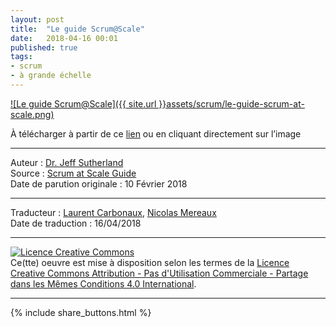 ```yaml
---
layout: post
title:  "Le guide Scrum@Scale"
date:   2018-04-16 00:01
published: true
tags: 
- scrum
- à grande échelle
---
```


[![Le guide Scrum@Scale]({{ site.url }}assets/scrum/le-guide-scrum-at-scale.png)](http://bit.ly/2qzTYtg)

À télécharger à partir de ce [lien](http://bit.ly/2qzTYtg) ou en cliquant directement sur l’image

---
Auteur : [Dr. Jeff Sutherland](https://www.scruminc.com/about-us/)  
Source : [Scrum at Scale Guide](https://www.scrumatscale.com/wp-content/uploads/Scrum@Scale-Guide.pdf)  
Date de parution originale : 10 Février 2018  

---
Traducteur : [Laurent Carbonaux](http://www.les-traducteurs-agiles.org/traducteurs/), [Nicolas Mereaux](http://www.les-traducteurs-agiles.org/traducteurs/)  
Date de traduction : 16/04/2018  

---

<a rel="license" href="http://creativecommons.org/licenses/by-nc-sa/4.0/"><img alt="Licence Creative Commons" style="border-width:0" src="http://i.creativecommons.org/l/by-nc-sa/4.0/88x31.png" /></a><br />Ce(tte) oeuvre est mise à disposition selon les termes de la <a rel="license" href="http://creativecommons.org/licenses/by-nc-sa/4.0/">Licence Creative Commons Attribution - Pas d'Utilisation Commerciale - Partage dans les Mêmes Conditions 4.0 International</a>.

---

{% include share_buttons.html %}


